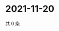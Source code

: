 # 2021-11-20

共 0 条

<!-- BEGIN WEIBO -->
<!-- 最后更新时间 Sat Nov 20 2021 11:15:07 GMT+0800 (China Standard Time) -->

<!-- END WEIBO -->
